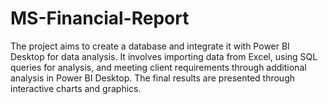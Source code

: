 # MS-Financial-Report
The project aims to create a database and integrate it with Power BI Desktop for data analysis. It involves importing data from Excel, using SQL queries for analysis, and meeting client requirements through additional analysis in Power BI Desktop. The final results are presented through interactive charts and graphics.
